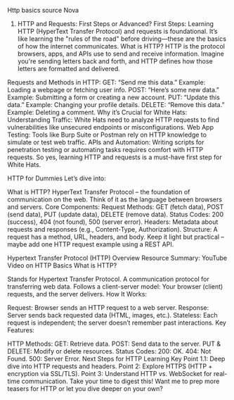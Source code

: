 Http basics source Nova
1. HTTP and Requests: First Steps or Advanced?
First Steps: Learning HTTP (HyperText Transfer Protocol) and requests is foundational. It’s like learning the "rules of the road" before driving—these are the basics of how the internet communicates.
What is HTTP?
HTTP is the protocol browsers, apps, and APIs use to send and receive information. Imagine you're sending letters back and forth, and HTTP defines how those letters are formatted and delivered.

Requests and Methods in HTTP:
GET: “Send me this data.” Example: Loading a webpage or fetching user info.
POST: “Here’s some new data.” Example: Submitting a form or creating a new account.
PUT: “Update this data.” Example: Changing your profile details.
DELETE: “Remove this data.” Example: Deleting a comment.
Why it’s Crucial for White Hats:
Understanding Traffic: White Hats need to analyze HTTP requests to find vulnerabilities like unsecured endpoints or misconfigurations.
Web App Testing: Tools like Burp Suite or Postman rely on HTTP knowledge to simulate or test web traffic.
APIs and Automation: Writing scripts for penetration testing or automating tasks requires comfort with HTTP requests.
So yes, learning HTTP and requests is a must-have first step for White Hats.

HTTP for Dummies
Let’s dive into:

What is HTTP? HyperText Transfer Protocol – the foundation of communication on the web. Think of it as the language between browsers and servers.
Core Components:
Request Methods: GET (fetch data), POST (send data), PUT (update data), DELETE (remove data).
Status Codes: 200 (success), 404 (not found), 500 (server error).
Headers: Metadata about requests and responses (e.g., Content-Type, Authorization).
Structure: A request has a method, URL, headers, and body.
Keep it light but practical – maybe add one HTTP request example using a REST API.



Hypertext Transfer Protocol (HTTP) Overview
Resource Summary: YouTube Video on HTTP Basics
What is HTTP?

Stands for Hypertext Transfer Protocol.
A communication protocol for transferring web data.
Follows a client-server model: Your browser (client) requests, and the server delivers.
How It Works:

Request: Browser sends an HTTP request to a web server.
Response: Server sends back requested data (HTML, images, etc.).
Stateless: Each request is independent; the server doesn’t remember past interactions.
Key Features:

HTTP Methods:
GET: Retrieve data.
POST: Send data to the server.
PUT & DELETE: Modify or delete resources.
Status Codes:
200: OK.
404: Not Found.
500: Server Error.
Next Steps for HTTP Learning
Key Point 1.1: Deep dive into HTTP requests and headers.
Point 2: Explore HTTPS (HTTP + encryption via SSL/TLS).
Point 3: Understand HTTP vs. WebSocket for real-time communication.
Take your time to digest this! Want me to prep more teasers for HTTP or let you dive deeper on your own?